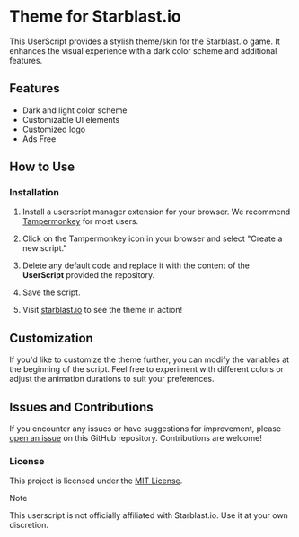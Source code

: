 # Theme for Starblast.io

This UserScript provides a stylish theme/skin for the Starblast.io game. It enhances the visual experience with a dark color scheme and additional features.

## Features

- Dark and light color scheme
- Customizable UI elements
- Customized logo
- Ads Free

## How to Use

### Installation

1. Install a userscript manager extension for your browser. We recommend [Tampermonkey](https://www.tampermonkey.net/) for most users.

2. Click on the Tampermonkey icon in your browser and select "Create a new script."

3. Delete any default code and replace it with the content of the **UserScript** provided the repository.

4. Save the script.

5. Visit [starblast.io](https://starblast.io/) to see the theme in action!

## Customization

If you'd like to customize the theme further, you can modify the variables at the beginning of the script. Feel free to experiment with different colors or adjust the animation durations to suit your preferences.

## Issues and Contributions

If you encounter any issues or have suggestions for improvement, please [open an issue](URL_TO_ISSUES) on this GitHub repository. Contributions are welcome!

### License

This project is licensed under the [MIT License](LICENSE.md).

> [!Note]
> This userscript is not officially affiliated with Starblast.io. Use it at your own discretion.
